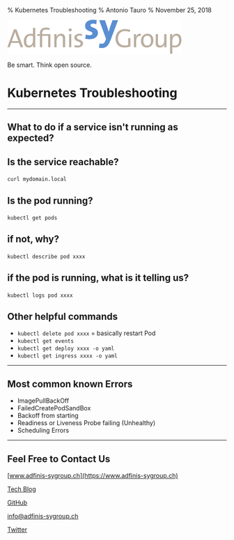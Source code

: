 % Kubernetes Troubleshooting
% Antonio Tauro
% November 25, 2018

![](static/adfinis_sygroup_logo.png)

Be smart. Think open source.

# Kubernetes Troubleshooting 

--- 

## What to do if a service isn't running as expected?

## Is the service reachable? 

`curl mydomain.local`

## Is the pod running?

`kubectl get pods`

## if not, why? 

`kubectl describe pod xxxx`

## if the pod is running, what is it telling us?

`kubectl logs pod xxxx`

## Other helpful commands

* `kubectl delete pod xxxx` = basically restart Pod
* `kubectl get events` 
* `kubectl get deploy xxxx -o yaml`
* `kubectl get ingress xxxx -o yaml`

--- 

## Most common known Errors

* ImagePullBackOff
* FailedCreatePodSandBox
* Backoff from starting
* Readiness or Liveness Probe failing (Unhealthy)
* Scheduling Errors

---

## Feel Free to Contact Us

[www.adfinis-sygroup.ch](https://www.adfinis-sygroup.ch)

[Tech Blog](https://www.adfinis-sygroup.ch/blog)

[GitHub](https://github.com/adfinis-sygroup)

<info@adfinis-sygroup.ch>

[Twitter](https://twitter.com/adfinissygroup)

